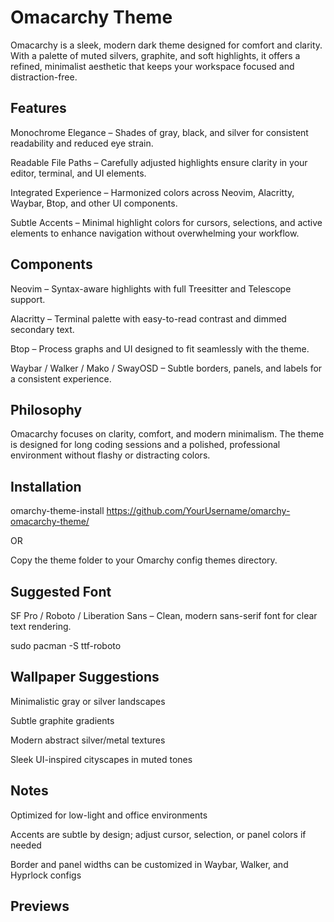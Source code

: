 # Omacarchy Theme

Omacarchy is a sleek, modern dark theme designed for comfort and clarity. With a palette of muted silvers, graphite, and soft highlights, it offers a refined, minimalist aesthetic that keeps your workspace focused and distraction-free.

## Features

Monochrome Elegance – Shades of gray, black, and silver for consistent readability and reduced eye strain.

Readable File Paths – Carefully adjusted highlights ensure clarity in your editor, terminal, and UI elements.

Integrated Experience – Harmonized colors across Neovim, Alacritty, Waybar, Btop, and other UI components.

Subtle Accents – Minimal highlight colors for cursors, selections, and active elements to enhance navigation without overwhelming your workflow.

## Components

Neovim – Syntax-aware highlights with full Treesitter and Telescope support.

Alacritty – Terminal palette with easy-to-read contrast and dimmed secondary text.

Btop – Process graphs and UI designed to fit seamlessly with the theme.

Waybar / Walker / Mako / SwayOSD – Subtle borders, panels, and labels for a consistent experience.

## Philosophy

Omacarchy focuses on clarity, comfort, and modern minimalism. The theme is designed for long coding sessions and a polished, professional environment without flashy or distracting colors.

## Installation


omarchy-theme-install https://github.com/YourUsername/omarchy-omacarchy-theme/


OR


Copy the theme folder to your Omarchy config themes directory.


## Suggested Font

SF Pro / Roboto / Liberation Sans – Clean, modern sans-serif font for clear text rendering.

sudo pacman -S ttf-roboto

## Wallpaper Suggestions

Minimalistic gray or silver landscapes

Subtle graphite gradients

Modern abstract silver/metal textures

Sleek UI-inspired cityscapes in muted tones

## Notes

Optimized for low-light and office environments

Accents are subtle by design; adjust cursor, selection, or panel colors if needed

Border and panel widths can be customized in Waybar, Walker, and Hyprlock configs

## Previews
